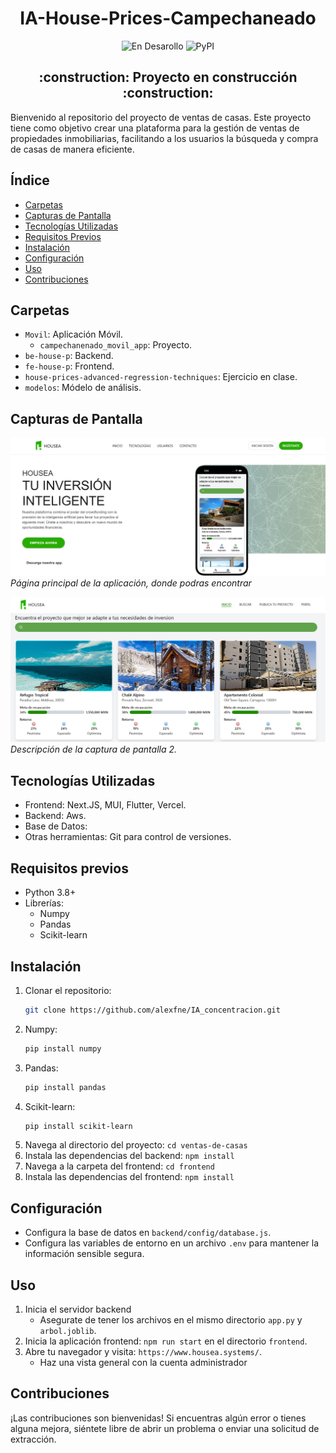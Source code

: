 <h1 align="center"> IA-House-Prices-Campechaneado </h1> 
<div align="center">
  
![En Desarollo](https://img.shields.io/badge/STATUS-EN%20DESAROLLO-green)
![PyPI](https://img.shields.io/pypi/v/customtkinter)

</div>
<h2 align="center">
:construction: Proyecto en construcción :construction:
</h2>

Bienvenido al repositorio del proyecto de ventas de casas. Este proyecto tiene como objetivo crear una plataforma para la gestión de ventas de propiedades inmobiliarias, facilitando a los usuarios la búsqueda y compra de casas de manera eficiente.

## Índice

- [Carpetas](#carpetas)
- [Capturas de Pantalla](#capturas-de-pantalla)
- [Tecnologías Utilizadas](#tecnologías-utilizadas)
- [Requisitos Previos](#requisitos-previos)
- [Instalación](#instalación)
- [Configuración](#configuración)
- [Uso](#uso)
- [Contribuciones](#contribuciones)

## Carpetas

- `Movil`: Aplicación Móvil.
    - `campechanenado_movil_app`: Proyecto.
- `be-house-p`: Backend.
- `fe-house-p`: Frontend.
- `house-prices-advanced-regression-techniques`: Ejercicio en clase.
- `modelos`: Módelo de análisis.

## Capturas de Pantalla

![Landing Page](img/Housea.png) 
*Página principal de la aplicación, donde podras encontrar*

![Inicio de la página web](img/Housea_inicio.png)
*Descripción de la captura de pantalla 2.*

## Tecnologías Utilizadas

- Frontend: Next.JS, MUI, Flutter, Vercel.
- Backend: Aws.
- Base de Datos: 
- Otras herramientas: Git para control de versiones.

## Requisitos previos

- Python 3.8+
- Librerías:
    - Numpy
    - Pandas
    - Scikit-learn

## Instalación

1. Clonar el repositorio:
   ```bash
   git clone https://github.com/alexfne/IA_concentracion.git
   
2. Numpy:
   ```bash
   pip install numpy
   
4. Pandas:
   ```bash
   pip install pandas
   
5. Scikit-learn:
   ```bash
   pip install scikit-learn
   
6. Navega al directorio del proyecto: `cd ventas-de-casas`
7. Instala las dependencias del backend: `npm install`
8. Navega a la carpeta del frontend: `cd frontend`
9. Instala las dependencias del frontend: `npm install`

## Configuración

- Configura la base de datos en `backend/config/database.js`.
- Configura las variables de entorno en un archivo `.env` para mantener la información sensible segura.

## Uso

1. Inicia el servidor backend
   - Asegurate de tener los archivos en el mismo directorio `app.py` y `arbol.joblib`.
2. Inicia la aplicación frontend: `npm run start` en el directorio `frontend`.
3. Abre tu navegador y visita: `https://www.housea.systems/`.
   - Haz una vista general con la cuenta administrador 


## Contribuciones

¡Las contribuciones son bienvenidas! Si encuentras algún error o tienes alguna mejora, siéntete libre de abrir un problema o enviar una solicitud de extracción.
